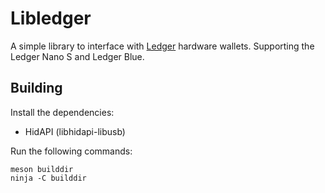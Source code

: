 # Libledger

A simple library to interface with [Ledger](https://www.ledgerwallet.com) hardware wallets. Supporting the Ledger Nano S and Ledger Blue.

## Building

Install the dependencies:

* HidAPI (libhidapi-libusb)

Run the following commands:

    meson builddir
    ninja -C builddir
